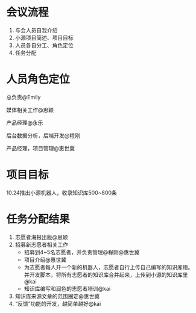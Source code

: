 # 会议流程
1. 与会人员自我介绍
1. 小源项目简述、项目目标
1. 人员各自分工、角色定位
1. 任务分配

# 人员角色定位
总负责@Emily

媒体相关工作@思颖

产品经理@永乐

后台数据分析，后端开发@程刚

产品经理，项目管理@惠世冀


# 项目目标
10.24推出小源机器人，收录知识库500~800条

# 任务分配结果
1. 志愿者海报出版@思颖
1. 招募新志愿者相关工作
	- 	招募到4~5名志愿者，并负责管理@程刚@惠世冀
	- 	项目介绍@惠世冀
	- 	为志愿者每人开一个新的机器人，志愿者自行上传自己编写的知识库用。并开发脚本，将所有志愿者的知识库合并起来，上传到小源的知识库里@kai
	- 	知识库编写和润色的志愿者培训@kai
1. 知识库来源文章的范围圈定@惠世冀
1. “反馈”功能的开发，越简单越好@kai
